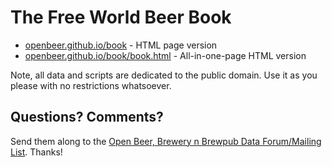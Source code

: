 # The Free World Beer Book

- [openbeer.github.io/book](http://openbeer.github.io/book) - HTML page version
- [openbeer.github.io/book/book.html](http://openbeer.github.io/book/book.html) - All-in-one-page HTML version

<!--
- [book.pdf @ Build Releases](https://github.com/openbeer/build/releases) - PDF booklet version; look for the download book.pdf button on the Build Releases page
-->

Note, all data and scripts are dedicated to the public domain.
Use it as you please with no restrictions whatsoever.


## Questions? Comments?

Send them along to the
[Open Beer, Brewery n Brewpub Data Forum/Mailing List](http://groups.google.com/group/beerdb).
Thanks!
